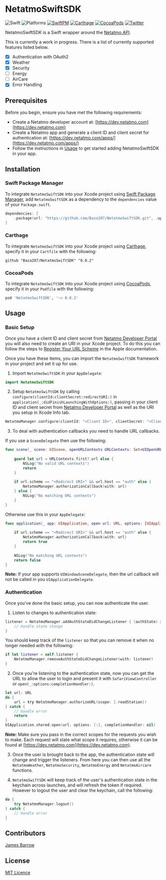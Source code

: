 # NetatmoSwiftSDK

![Swift](https://img.shields.io/badge/Swift-5.1-orange.svg)
![Platforms](https://img.shields.io/badge/Platforms-iOS-brightgreen.svg?style=flat)
[![SwiftPM](https://img.shields.io/badge/SwiftPM-compatible-brightgreen.svg?style=flat)](https://swift.org/package-manager)
[![Carthage](https://img.shields.io/badge/Carthage-compatible-brightgreen.svg?style=flat)](https://github.com/Carthage/Carthage)
[![CocoaPods](https://img.shields.io/badge/CocoaPods-compatible-brightgreen.svg?style=flat)](https://cocoapods.org)
[![Twitter](https://img.shields.io/badge/Twitter-@baza207-blue.svg?style=flat)](https://twitter.com/baza207)

NetatmoSwiftSDK is a Swift wrapper around the [Netatmo API](https://dev.netatmo.com).

This is currently a work in progress. There is a list of currently supported features listed below.

- [x] Authentication with OAuth2  
- [x] Weather  
- [x] Security
- [ ] Energy  
- [ ] AirCare  
- [x] Error Handling

## Prerequisites

Before you begin, ensure you have met the following requirements:

- Create a Netatmo developer account at: [https://dev.netatmo.com](https://dev.netatmo.com)
- Create a Netatmo app and generate a client ID and client secret for authentication at: [https://dev.netatmo.com/apps/](https://dev.netatmo.com/apps/)
- Follow the instructions in [Usage](#Usage) to get started adding NetatmoSwiftSDK in your app.

## Installation

### Swift Package Manager

To integrate `NetatmoSwiftSDK` into your Xcode project using [Swift Package Manager](https://swift.org/package-manager), add `NetatmoSwiftSDK` as a dependency to the `dependencies` value of your `Package.swift`.

```swift
dependencies: [
    .package(url: "https://github.com/Baza207/NetatmoSwiftSDK.git", .upToNextMajor(from: "0.0.2"))
]
```

### Carthage

To integrate `NetatmoSwiftSDK` into your Xcode project using [Carthage](https://github.com/Carthage/Carthage), specify it in your `Cartfile` with the following:

```ogdl
github "Baza207/NetatmoSwiftSDK" "0.0.2"
```

### CocoaPods

To integrate `NetatmoSwiftSDK` into your Xcode project using [CocoaPods](https://cocoapods.org), specify it in your `Podfile` with the following:

```ruby
pod 'NetatmoSwiftSDK', '~> 0.0.2'
```

## Usage

### Basic Setup

Once you have a client ID and client secret from [Netatmo Developer Portal](https://dev.netatmo.com/apps/) you will also need to create an URI in your Xcode project. To do this you can follow the steps to [Register Your URL Scheme](https://developer.apple.com/documentation/uikit/inter-process_communication/allowing_apps_and_websites_to_link_to_your_content/defining_a_custom_url_scheme_for_your_app) in the Apple documentation.

Once you have these items, you can import the `NetatmoSwiftSDK` framework in your project and set it up for use.

1. Import `NetatmoSwiftSDK` in your `AppDelegate`:

```swift
import NetatmoSwiftSDK
```

2. Setup `NetatmoSwiftSDK` by calling `configure(clientId:clientSecret:redirectURI:)` in `application(_:didFinishLaunchingWithOptions:)`, passing in your client ID and client secret from [Netatmo Developer Portal](https://dev.netatmo.com) as well as the URI you setup in Xcode Info tab.

```swift
NetatmoManager.configure(clientId: "<Client ID>", clientSecret: "<Client Secret>", redirectURI: "<Redirect URI>://auth")
```

3. To deal with authentication callbacks you need to handle URL callbacks.

If you use a `SceneDelegate` then use the following:

```swift
func scene(_ scene: UIScene, openURLContexts URLContexts: Set<UIOpenURLContext>) {
    
    guard let url = URLContexts.first?.url else {
        NSLog("No valid URL contexts")
        return
    }
    
    if url.scheme == "<Redirect URI>" && url.host == "auth" else {
        NetatmoManager.authorizationCallback(with: url)
    } else {
        NSLog("No matching URL contexts")
    }
}
```

Otherwise use this in your `AppDelegate`:

```swift
func application(_ app: UIApplication, open url: URL, options: [UIApplication.OpenURLOptionsKey : Any] = [:]) -> Bool {
    
    if url.scheme == "<Redirect URI>" && url.host == "auth" else {
        NetatmoManager.authorizationCallback(with: url)
        return true
    }
    
    NSLog("No matching URL contexts")
    return false
}
```

**Note:** If your app supports `UIWindowSceneDelegate`, then the url callback will not be called in you `UIApplicationDelegate`.

### Authentication

Once you've done the basic setup, you can now authenticate the user.

1.  Listen to changes to authentication state:

```swift
listener = NetatmoManager.addAuthStateDidChangeListener { (authState) in
    // Handle state change
}
```

You should keep track of the `listener` so that you can remove it when no longer needed with the following:

```swift
if let listener = self.listener {
    NetatmoManager.removeAuthStateDidChangeListener(with: listener)
}
```

2. Once you're listening to the authentication state, now you can get the URL to allow the user to login and present it with `SafariViewController` or `open(_:options:completionHandler:)`.

```swift
let url: URL
do {
    url = try NetatmoManager.authorizeURL(scope: [.readStation])
} catch {
    // Handle error
    return
}
UIApplication.shared.open(url, options: [:], completionHandler: nil)
```

**Note:** Make sure you pass in the correct scopes for the requests you wish to make. Each request will state what scope it requires, otherwise it can be found at [https://dev.netatmo.com](https://dev.netatmo.com).

3. Once the user is brought back to the app, the authentication state will change and trigger the listeners. From here you can then use all the `NetatmoWeather`, `NetatmoSecurity`, `NetatmoEnergy` and `NetatmoAircare` functions.

4. `NetatmoSwiftSDK` will keep track of the user's authentication state in the keychain across launches, and will refresh the token if required. However to logout the user and clear the keychain, call the following:

```swift
do {
    try NetatmoManager.logout()
} catch {
    // Handle error
}
```

## Contributors

[James Barrow](https://github.com/baza207)

## License

[MIT Licence](LICENSE)
